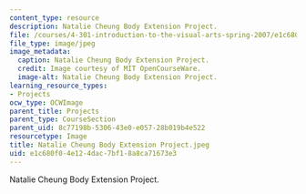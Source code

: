 ```yaml
---
content_type: resource
description: Natalie Cheung Body Extension Project.
file: /courses/4-301-introduction-to-the-visual-arts-spring-2007/e1c680f04e124dac7bf18a8ca71673e3_NatalieCheungBodyExtensionProject.jpeg
file_type: image/jpeg
image_metadata:
  caption: Natalie Cheung Body Extension Project.
  credit: Image courtesy of MIT OpenCourseWare.
  image-alt: Natalie Cheung Body Extension Project.
learning_resource_types:
- Projects
ocw_type: OCWImage
parent_title: Projects
parent_type: CourseSection
parent_uid: 8c77198b-5306-43e0-e057-28b019b4e522
resourcetype: Image
title: Natalie Cheung Body Extension Project.jpeg
uid: e1c680f0-4e12-4dac-7bf1-8a8ca71673e3
---
```

Natalie Cheung Body Extension Project.